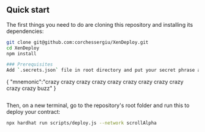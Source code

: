 ## Quick start
The first things you need to do are cloning this repository and installing its
dependencies:

```sh
git clone git@github.com:corchessergiu/XenDeploy.git
cd XenDeploy
npm install

### Prerequisites
Add `.secrets.json` file in root directory and put your secret phrase as a json format. For example:
```
{
    "mnemonic":"crazy crazy crazy crazy crazy crazy crazy crazy crazy crazy crazy buzz"
}
```

```
Then, on a new terminal, go to the repository's root folder and run this to
deploy your contract:

```sh
npx hardhat run scripts/deploy.js --network scrollAlpha
```